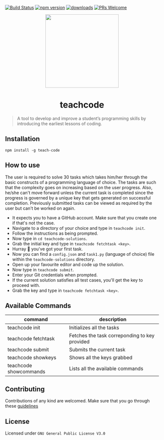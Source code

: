 [![Build Status](https://travis-ci.com/madlabsinc/teachcode.svg?branch=master)](https://travis-ci.com/madlabsinc/teachcode)
[![npm version](https://badgen.net/npm/v/teach-code)](https://www.npmjs.com/package/teach-code)
[![downloads](https://badgen.net/npm/dm/teach-code)](https://www.npmjs.com/package/teach-code)
[![PRs Welcome](https://img.shields.io/badge/PRs%20-welcome-brightgreen.svg)](https://github.com/madlabsinc/Teach-Code/pull/new)

<p align="center">
  <img src="https://i.imgur.com/BuMZB6C.png" width="240" height="240">
  <h1 align="center">teachcode</h1>
</p>

> A tool to develop and improve a student’s programming skills by introducing the earliest lessons of coding.

## Installation

`npm install -g teach-code`

## How to use

The user is required to solve 30 tasks which takes him/her through the basic constructs of a programming language of choice. The tasks are such that the complexity goes on increasing based on the user progress. Also, he/she can't move forward unless the current task is completed since the progress is governed by a unique key that gets generated on successful completion. Previously submitted tasks can be viewed as required by the user but can't be worked on again.

- It expects you to have a GitHub account. Make sure that you create one if that's not the case.
- Navigate to a directory of your choice and type in `teachcode init`.
- Follow the instructions as being prompted.
- Now type in `cd teachcode-solutions`.
- Grab the initial key and type in `teachcode fetchtask <key>`.
- Hurray :tada: you've got your first task.
- Now you can find a `config.json` and `task1.py` (language of choice) file within the `teachcode-solutions` directory.
- Open up your favourite editor and code up the solution.
- Now type in `teachcode submit`.
- Enter your Git credentials when prompted.
- If the current solution satisfies all test cases, you'll get the key to proceed with.
- Grab the key and type in `teachcode fetchtask <key>`.

## Available Commands

| command | description |                                                                                                
| -------------- |  ---------------- |
| teachcode init | Initializes all the tasks |
| teachcode fetchtask <key> | Fetches the task correponding to key provided |
| teachcode submit | Submits the current task |
| teachcode showkeys | Shows all the keys grabbed |
| teachcode showcommands | Lists all the available commands |

## Contributing

Contributions of any kind are welcomed. Make sure that you go through these [guidelines](https://teachcode.madhacks.co/guide/contributing.html#guidelines)

## License

Licensed under `GNU General Public License V3.0`
